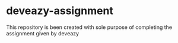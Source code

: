# deveazy-assignment
This repository is been created with sole purpose of completing the assignment given by deveazy
